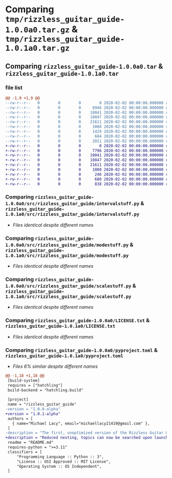 # Comparing `tmp/rizzless_guitar_guide-1.0.0a0.tar.gz` & `tmp/rizzless_guitar_guide-1.0.1a0.tar.gz`

## Comparing `rizzless_guitar_guide-1.0.0a0.tar` & `rizzless_guitar_guide-1.0.1a0.tar`

### file list

```diff
@@ -1,9 +1,9 @@
--rw-r--r--   0        0        0        0 2020-02-02 00:00:00.000000 rizzless_guitar_guide-1.0.0a0/src/rizzless_guitar_guide/__init__.py
--rw-r--r--   0        0        0     8946 2020-02-02 00:00:00.000000 rizzless_guitar_guide-1.0.0a0/src/rizzless_guitar_guide/guide.py
--rw-r--r--   0        0        0    10041 2020-02-02 00:00:00.000000 rizzless_guitar_guide-1.0.0a0/src/rizzless_guitar_guide/intervalstuff.py
--rw-r--r--   0        0        0    10847 2020-02-02 00:00:00.000000 rizzless_guitar_guide-1.0.0a0/src/rizzless_guitar_guide/modestuff.py
--rw-r--r--   0        0        0    21611 2020-02-02 00:00:00.000000 rizzless_guitar_guide-1.0.0a0/src/rizzless_guitar_guide/scalestuff.py
--rw-r--r--   0        0        0     1088 2020-02-02 00:00:00.000000 rizzless_guitar_guide-1.0.0a0/LICENSE.txt
--rw-r--r--   0        0        0     1429 2020-02-02 00:00:00.000000 rizzless_guitar_guide-1.0.0a0/README.md
--rw-r--r--   0        0        0      684 2020-02-02 00:00:00.000000 rizzless_guitar_guide-1.0.0a0/pyproject.toml
--rw-r--r--   0        0        0     2011 2020-02-02 00:00:00.000000 rizzless_guitar_guide-1.0.0a0/PKG-INFO
+-rw-r--r--   0        0        0        0 2020-02-02 00:00:00.000000 rizzless_guitar_guide-1.0.1a0/src/rizzless_guitar_guide/__init__.py
+-rw-r--r--   0        0        0     7796 2020-02-02 00:00:00.000000 rizzless_guitar_guide-1.0.1a0/src/rizzless_guitar_guide/guide.py
+-rw-r--r--   0        0        0    10041 2020-02-02 00:00:00.000000 rizzless_guitar_guide-1.0.1a0/src/rizzless_guitar_guide/intervalstuff.py
+-rw-r--r--   0        0        0    10847 2020-02-02 00:00:00.000000 rizzless_guitar_guide-1.0.1a0/src/rizzless_guitar_guide/modestuff.py
+-rw-r--r--   0        0        0    21611 2020-02-02 00:00:00.000000 rizzless_guitar_guide-1.0.1a0/src/rizzless_guitar_guide/scalestuff.py
+-rw-r--r--   0        0        0     1088 2020-02-02 00:00:00.000000 rizzless_guitar_guide-1.0.1a0/LICENSE.txt
+-rw-r--r--   0        0        0      246 2020-02-02 00:00:00.000000 rizzless_guitar_guide-1.0.1a0/README.md
+-rw-r--r--   0        0        0      680 2020-02-02 00:00:00.000000 rizzless_guitar_guide-1.0.1a0/pyproject.toml
+-rw-r--r--   0        0        0      838 2020-02-02 00:00:00.000000 rizzless_guitar_guide-1.0.1a0/PKG-INFO
```

### Comparing `rizzless_guitar_guide-1.0.0a0/src/rizzless_guitar_guide/intervalstuff.py` & `rizzless_guitar_guide-1.0.1a0/src/rizzless_guitar_guide/intervalstuff.py`

 * *Files identical despite different names*

### Comparing `rizzless_guitar_guide-1.0.0a0/src/rizzless_guitar_guide/modestuff.py` & `rizzless_guitar_guide-1.0.1a0/src/rizzless_guitar_guide/modestuff.py`

 * *Files identical despite different names*

### Comparing `rizzless_guitar_guide-1.0.0a0/src/rizzless_guitar_guide/scalestuff.py` & `rizzless_guitar_guide-1.0.1a0/src/rizzless_guitar_guide/scalestuff.py`

 * *Files identical despite different names*

### Comparing `rizzless_guitar_guide-1.0.0a0/LICENSE.txt` & `rizzless_guitar_guide-1.0.1a0/LICENSE.txt`

 * *Files identical despite different names*

### Comparing `rizzless_guitar_guide-1.0.0a0/pyproject.toml` & `rizzless_guitar_guide-1.0.1a0/pyproject.toml`

 * *Files 6% similar despite different names*

```diff
@@ -1,18 +1,18 @@
 [build-system]
 requires = ["hatchling"]
 build-backend = "hatchling.build"
 
 [project]
 name = "rizzless_guitar_guide"
-version = "1.0.0-alpha"
+version = "1.0.1-alpha"
 authors = [
   { name="Michael Lacy", email="michaellacy21419@gmail.com" },
 ]
-description = "The first, unoptimized version of the Rizzless Guitar Guide"
+description = "Reduced nesting, topics can now be searched upon launch"
 readme = "README.md"
 requires-python = ">=3.11"
 classifiers = [
     "Programming Language :: Python :: 3",
     "License :: OSI Approved :: MIT License",
     "Operating System :: OS Independent",
 ]
```

